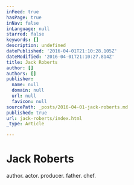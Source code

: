 ```yaml
---
inFeed: true
hasPage: true
inNav: false
inLanguage: null
starred: false
keywords: []
description: undefined
datePublished: '2016-04-01T21:10:28.105Z'
dateModified: '2016-04-01T21:10:27.814Z'
title: Jack Roberts
author: []
authors: []
publisher:
  name: null
  domain: null
  url: null
  favicon: null
sourcePath: _posts/2016-04-01-jack-roberts.md
published: true
url: jack-roberts/index.html
_type: Article

---
```

# Jack Roberts

author. actor. producer. father. chef.